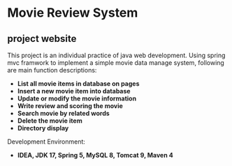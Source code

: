 # Movie Review System

## project website
This project is an individual practice of java web development. 
Using spring mvc framwork to implement a simple movie data manage system, following are main function descriptions:

- **List all movie items in database on pages**
- **Insert a new movie item into database**
- **Update or modify the movie information**
- **Write review and scoring the movie**
- **Search movie by related words**
- **Delete the movie item**
- **Directory display**

Development Environment:

- **IDEA, JDK 17, Spring 5, MySQL 8, Tomcat 9, Maven 4**



